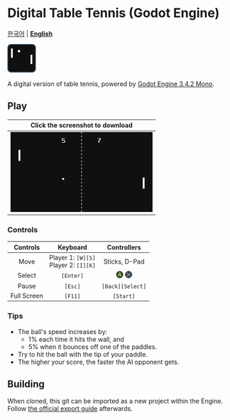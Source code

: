 # Digital Table Tennis (Godot Engine)

[한국어](README.md) | <b>[English](README.en.md)</b>

<img height="64" src="docs/icon.webp" alt="Game Icon">

A digital version of table tennis, powered by [Godot Engine 3.4.2 Mono](https://godotengine.org/).

## Play

| Click the screenshot to download |
|:---:|
| [<img height="180" src="docs/screenshot.webp" alt="게임 플레이 스크린샷">](https://github.com/HaneulCheong/godot-pong/releases/latest) |

### Controls
| Controls | Keyboard | Controllers |
|:---:|:---:|:---:|
| Move | Player 1: `[W][S]`<br>Player 2: `[I][K]` | Sticks, D-Pad |
| Select | `[Enter]` | <img src="https://raw.githubusercontent.com/HaneulCheong/HaneulCheong/main/assets/docs/xbox_a.webp" height="16"> <img src="https://raw.githubusercontent.com/HaneulCheong/HaneulCheong/main/assets/docs/playstation_cross.webp" height="16"> |
| Pause | `[Esc]` | `[Back][Select]` |
| Full Screen | `[F11]` | `[Start]` |

### Tips
- The ball's speed increases by:
  - 1% each time it hits the wall, and
  - 5% when it bounces off one of the paddles.
- Try to hit the ball with the tip of your paddle.
- The higher your score, the faster the AI opponent gets.

## Building
When cloned, this git can be imported as a new project within the Engine.<br>
Follow [the official export guide](https://docs.godotengine.org/en/stable/getting_started/workflow/export/exporting_projects.html) afterwards.
